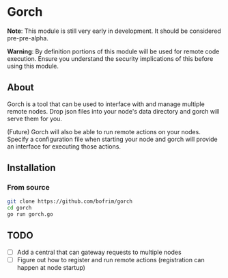 # Gorch

__Note__: This module is still very early in development. It should be considered pre-pre-alpha.

__Warning__: By definition portions of this module will be used for remote code execution. Ensure you understand the security implications of this before using this module.

## About
Gorch is a tool that can be used to interface with and manage multiple remote nodes.
Drop json files into your node's data directory and gorch will serve them for you.

(Future) Gorch will also be able to run remote actions on your nodes. Specify a configuration file when starting your node and gorch will provide an interface for executing those actions.

## Installation

### From source

```bash
git clone https://github.com/bofrim/gorch
cd gorch
go run gorch.go
```

## TODO

* [ ] Add a central that can gateway requests to multiple nodes
* [ ] Figure out how to register and run remote actions (registration can happen at node startup)
